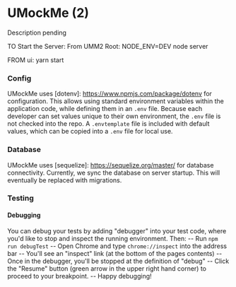 # UMockMe (2)

Description pending

TO Start the Server:
From UMM2 Root: NODE_ENV=DEV node server

FROM ui: yarn start



### Config
UMockMe uses [dotenv]: <https://www.npmjs.com/package/dotenv>
for configuration. This allows using standard environment variables within
the application code, while defining them in an `.env` file. Because each developer
can set values unique to their own environment, the `.env` file is not checked
into the repo. A `.envtemplate` file is included with default values, which can
be copied into a `.env` file for local use.

### Database

UMockMe uses [sequelize]: <https://sequelize.org/master/> for database connectivity.
Currently, we sync the database on server startup. This will eventually be replaced
with migrations.

### Testing

#### Debugging

You can debug your tests by adding "debugger" into your test code, where you'd
like to stop and inspect the running environment. Then:
-- Run `npm run debugTest`
-- Open Chrome and type `chrome://inspect` into the address bar
-- You'll see an "inspect" link (at the bottom of the pages contents)
-- Once in the debugger, you'll be stopped at the definition of "debug"
-- Click the "Resume" button (green arrow in the upper right hand corner) to proceed
to your breakpoint.
-- Happy debugging!
